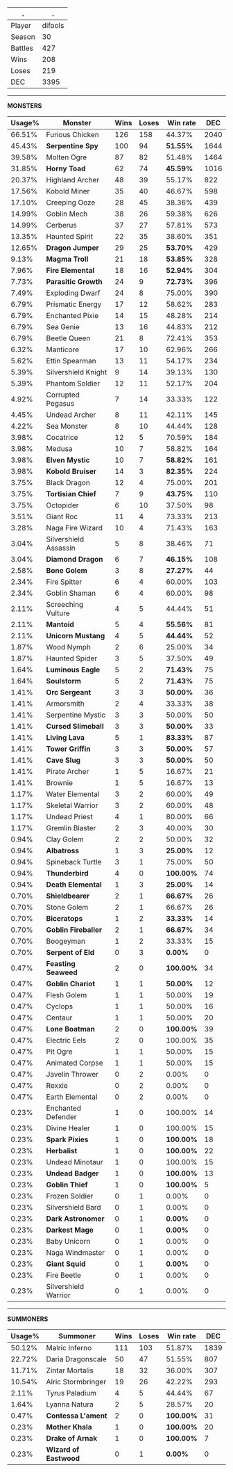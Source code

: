 .|.
|-|-
Player|difools
Season|30
Battles|427
Wins|208
Loses|219
DEC|3395

---
**MONSTERS**

Usage%|Monster|Wins|Loses|Win rate|DEC|
-|-|-|-|-|-|
66.51%|Furious Chicken|126|158|44.37%|2040|
45.43%|**Serpentine Spy**|100|94|**51.55%**|1644|
39.58%|Molten Ogre|87|82|51.48%|1464|
31.85%|**Horny Toad**|62|74|**45.59%**|1016|
20.37%|Highland Archer|48|39|55.17%|822|
17.56%|Kobold Miner|35|40|46.67%|598|
17.10%|Creeping Ooze|28|45|38.36%|439|
14.99%|Goblin Mech|38|26|59.38%|626|
14.99%|Cerberus|37|27|57.81%|573|
13.35%|Haunted Spirit|22|35|38.60%|351|
12.65%|**Dragon Jumper**|29|25|**53.70%**|429|
9.13%|**Magma Troll**|21|18|**53.85%**|328|
7.96%|**Fire Elemental**|18|16|**52.94%**|304|
7.73%|**Parasitic Growth**|24|9|**72.73%**|396|
7.49%|Exploding Dwarf|24|8|75.00%|390|
6.79%|Prismatic Energy|17|12|58.62%|283|
6.79%|Enchanted Pixie|14|15|48.28%|214|
6.79%|Sea Genie|13|16|44.83%|212|
6.79%|Beetle Queen|21|8|72.41%|353|
6.32%|Manticore|17|10|62.96%|266|
5.62%|Ettin Spearman|13|11|54.17%|234|
5.39%|Silvershield Knight|9|14|39.13%|130|
5.39%|Phantom Soldier|12|11|52.17%|204|
4.92%|Corrupted Pegasus|7|14|33.33%|122|
4.45%|Undead Archer|8|11|42.11%|145|
4.22%|Sea Monster|8|10|44.44%|128|
3.98%|Cocatrice|12|5|70.59%|184|
3.98%|Medusa|10|7|58.82%|164|
3.98%|**Elven Mystic**|10|7|**58.82%**|161|
3.98%|**Kobold Bruiser**|14|3|**82.35%**|224|
3.75%|Black Dragon|12|4|75.00%|201|
3.75%|**Tortisian Chief**|7|9|**43.75%**|110|
3.75%|Octopider|6|10|37.50%|98|
3.51%|Giant Roc|11|4|73.33%|213|
3.28%|Naga Fire Wizard|10|4|71.43%|163|
3.04%|Silvershield Assassin|5|8|38.46%|71|
3.04%|**Diamond Dragon**|6|7|**46.15%**|108|
2.58%|**Bone Golem**|3|8|**27.27%**|44|
2.34%|Fire Spitter|6|4|60.00%|103|
2.34%|Goblin Shaman|6|4|60.00%|98|
2.11%|Screeching Vulture|4|5|44.44%|51|
2.11%|**Mantoid**|5|4|**55.56%**|81|
2.11%|**Unicorn Mustang**|4|5|**44.44%**|52|
1.87%|Wood Nymph|2|6|25.00%|34|
1.87%|Haunted Spider|3|5|37.50%|49|
1.64%|**Luminous Eagle**|5|2|**71.43%**|75|
1.64%|**Soulstorm**|5|2|**71.43%**|75|
1.41%|**Orc Sergeant**|3|3|**50.00%**|36|
1.41%|Armorsmith|2|4|33.33%|38|
1.41%|Serpentine Mystic|3|3|50.00%|50|
1.41%|**Cursed Slimeball**|3|3|**50.00%**|33|
1.41%|**Living Lava**|5|1|**83.33%**|87|
1.41%|**Tower Griffin**|3|3|**50.00%**|57|
1.41%|**Cave Slug**|3|3|**50.00%**|50|
1.41%|Pirate Archer|1|5|16.67%|21|
1.41%|Brownie|1|5|16.67%|13|
1.17%|Water Elemental|3|2|60.00%|49|
1.17%|Skeletal Warrior|3|2|60.00%|48|
1.17%|Undead Priest|4|1|80.00%|66|
1.17%|Gremlin Blaster|2|3|40.00%|30|
0.94%|Clay Golem|2|2|50.00%|32|
0.94%|**Albatross**|1|3|**25.00%**|12|
0.94%|Spineback Turtle|3|1|75.00%|50|
0.94%|**Thunderbird**|4|0|**100.00%**|74|
0.94%|**Death Elemental**|1|3|**25.00%**|14|
0.70%|**Shieldbearer**|2|1|**66.67%**|26|
0.70%|Stone Golem|2|1|66.67%|26|
0.70%|**Biceratops**|1|2|**33.33%**|14|
0.70%|**Goblin Fireballer**|2|1|**66.67%**|34|
0.70%|Boogeyman|1|2|33.33%|15|
0.70%|**Serpent of Eld**|0|3|**0.00%**|0|
0.47%|**Feasting Seaweed**|2|0|**100.00%**|34|
0.47%|**Goblin Chariot**|1|1|**50.00%**|12|
0.47%|Flesh Golem|1|1|50.00%|19|
0.47%|Cyclops|1|1|50.00%|16|
0.47%|Centaur|1|1|50.00%|20|
0.47%|**Lone Boatman**|2|0|**100.00%**|39|
0.47%|Electric Eels|2|0|100.00%|35|
0.47%|Pit Ogre|1|1|50.00%|15|
0.47%|Animated Corpse|1|1|50.00%|15|
0.47%|Javelin Thrower|0|2|0.00%|0|
0.47%|Rexxie|0|2|0.00%|0|
0.47%|Earth Elemental|0|2|0.00%|0|
0.23%|Enchanted Defender|1|0|100.00%|14|
0.23%|Divine Healer|1|0|100.00%|15|
0.23%|**Spark Pixies**|1|0|**100.00%**|18|
0.23%|**Herbalist**|1|0|**100.00%**|22|
0.23%|Undead Minotaur|1|0|100.00%|15|
0.23%|**Undead Badger**|1|0|**100.00%**|13|
0.23%|**Goblin Thief**|1|0|**100.00%**|5|
0.23%|Frozen Soldier|0|1|0.00%|0|
0.23%|Silvershield Bard|0|1|0.00%|0|
0.23%|**Dark Astronomer**|0|1|**0.00%**|0|
0.23%|**Darkest Mage**|0|1|**0.00%**|0|
0.23%|Baby Unicorn|0|1|0.00%|0|
0.23%|Naga Windmaster|0|1|0.00%|0|
0.23%|**Giant Squid**|0|1|**0.00%**|0|
0.23%|Fire Beetle|0|1|0.00%|0|
0.23%|Silvershield Warrior|0|1|0.00%|0|

---
**SUMMONERS**

Usage%|Summoner|Wins|Loses|Win rate|DEC|
-|-|-|-|-|-|
50.12%|Malric Inferno|111|103|51.87%|1839|
22.72%|Daria Dragonscale|50|47|51.55%|807|
11.71%|Zintar Mortalis|18|32|36.00%|307|
10.54%|Alric Stormbringer|19|26|42.22%|293|
2.11%|Tyrus Paladium|4|5|44.44%|67|
1.64%|Lyanna Natura|2|5|28.57%|20|
0.47%|**Contessa L'ament**|2|0|**100.00%**|31|
0.23%|**Mother Khala**|1|0|**100.00%**|20|
0.23%|**Drake of Arnak**|1|0|**100.00%**|7|
0.23%|**Wizard of Eastwood**|0|1|**0.00%**|0|
